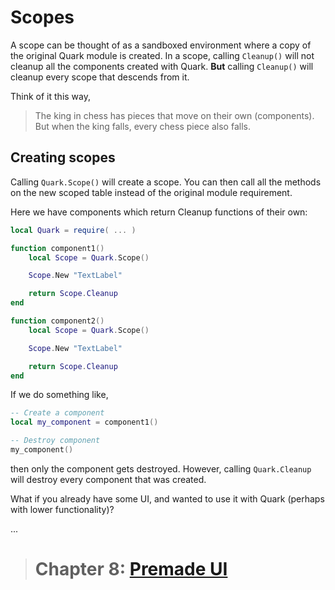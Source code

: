# Scopes

A scope can be thought of as a sandboxed environment where a copy of the original Quark module is created.
In a scope, calling `Cleanup()` will not cleanup all the components created with Quark. **But** calling `Cleanup()`
will cleanup every scope that descends from it.

Think of it this way,
> The king in chess has pieces that move on their own (components). But when the king falls, every chess piece also falls.

## Creating scopes

Calling `Quark.Scope()` will create a scope.
You can then call all the methods on the new scoped table instead of the original module requirement.

Here we have components which return Cleanup functions of their own:

```lua
local Quark = require( ... )

function component1()
	local Scope = Quark.Scope()

	Scope.New "TextLabel"

	return Scope.Cleanup
end

function component2()
	local Scope = Quark.Scope()

	Scope.New "TextLabel"

	return Scope.Cleanup
end
```

If we do something like,

```lua
-- Create a component
local my_component = component1()

-- Destroy component
my_component()
```

then only the component gets destroyed.
However, calling `Quark.Cleanup` will destroy every component that was created.

What if you already have some UI, and wanted to use it with Quark (perhaps with lower functionality)?

...

> # Chapter 8: [Premade UI](./7.PremadeUI.md)
